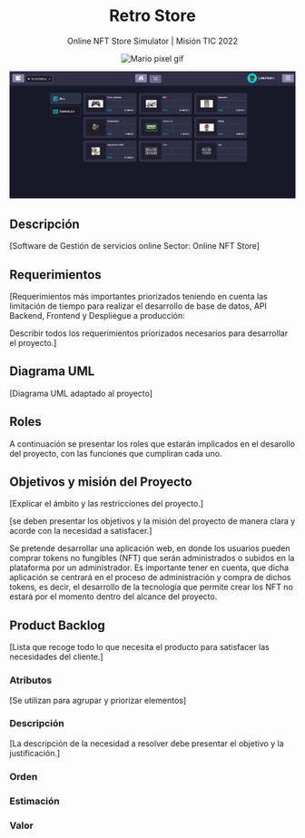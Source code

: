 <div align="center">
<h1>Retro Store</h1>

Online NFT Store Simulator | Misión TIC 2022

<img src="https://media.giphy.com/media/McDxBilGiX2WaT1YLQ/giphy.gif" width="120rem" alt="Mario pixel gif">

![website screenshot](.assets/mockups/store.png)
</div>

## Descripción
[Software de Gestión de servicios online 
Sector: Online NFT Store]

## Requerimientos
[Requerimientos más importantes priorizados teniendo en cuenta las limitación de tiempo para realizar el desarrollo de base de datos, API Backend, Frontend y Despliegue a producción:

Describir todos los requerimientos priorizados necesarios para desarrollar el proyecto.]

## Diagrama UML
[Diagrama UML adaptado al proyecto]

## Roles
A continuación se presentar los roles que estarán implicados en el desarollo del proyecto, con las funciones que cumpliran cada uno.



## Objetivos y misión del Proyecto

[Explicar el ámbito y las restricciones del proyecto.]

[se deben presentar los objetivos y la misión del proyecto de manera clara y acorde con la necesidad a satisfacer.]

Se pretende desarrollar una aplicación web, en donde los usuarios pueden comprar tokens no fungibles (NFT) que serán administrados o subidos en la plataforma por un administrador. Es importante tener en cuenta, que dicha aplicación se centrará en el proceso de administración y compra de dichos tokens, es decir, el desarrollo de la tecnología que permite crear los NFT no estará por el momento dentro del alcance del proyecto.

## Product Backlog

[Lista que recoge todo lo que necesita el producto para satisfacer las necesidades del cliente.]

### Atributos 

[Se utilizan para agrupar y priorizar elementos]

### Descripción
[La descripción de la necesidad a resolver debe presentar el objetivo y la justificación.]
### Orden
### Estimación
### Valor



